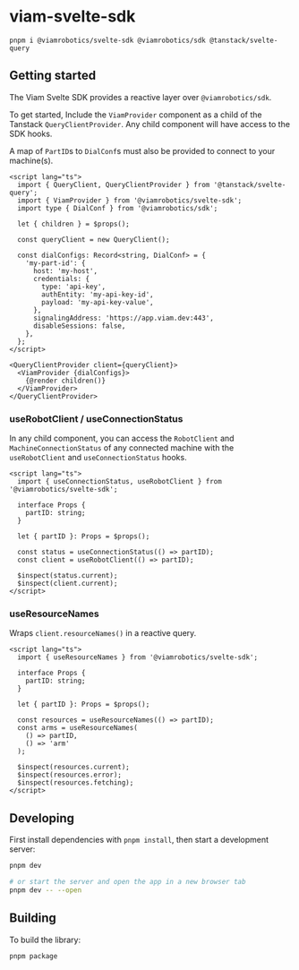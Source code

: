 # viam-svelte-sdk

`pnpm i @viamrobotics/svelte-sdk @viamrobotics/sdk @tanstack/svelte-query`

## Getting started

The Viam Svelte SDK provides a reactive layer over `@viamrobotics/sdk`.

To get started, Include the `ViamProvider` component as a child of the Tanstack `QueryClientProvider`. Any child component will have access to the SDK hooks.

A map of `PartID`s to `DialConf`s must also be provided to connect to your machine(s).

```svelte
<script lang="ts">
  import { QueryClient, QueryClientProvider } from '@tanstack/svelte-query';
  import { ViamProvider } from '@viamrobotics/svelte-sdk';
  import type { DialConf } from '@viamrobotics/sdk';

  let { children } = $props();

  const queryClient = new QueryClient();

  const dialConfigs: Record<string, DialConf> = {
    'my-part-id': {
      host: 'my-host',
      credentials: {
        type: 'api-key',
        authEntity: 'my-api-key-id',
        payload: 'my-api-key-value',
      },
      signalingAddress: 'https://app.viam.dev:443',
      disableSessions: false,
    },
  };
</script>

<QueryClientProvider client={queryClient}>
  <ViamProvider {dialConfigs}>
    {@render children()}
  </ViamProvider>
</QueryClientProvider>
```

### useRobotClient / useConnectionStatus

In any child component, you can access the `RobotClient` and `MachineConnectionStatus` of any connected machine with the `useRobotClient` and `useConnectionStatus` hooks.

```svelte
<script lang="ts">
  import { useConnectionStatus, useRobotClient } from '@viamrobotics/svelte-sdk';

  interface Props {
    partID: string;
  }

  let { partID }: Props = $props();

  const status = useConnectionStatus(() => partID);
  const client = useRobotClient(() => partID);

  $inspect(status.current);
  $inspect(client.current);
</script>
```

### useResourceNames

Wraps `client.resourceNames()` in a reactive query.

```svelte
<script lang="ts">
  import { useResourceNames } from '@viamrobotics/svelte-sdk';

  interface Props {
    partID: string;
  }

  let { partID }: Props = $props();

  const resources = useResourceNames(() => partID);
  const arms = useResourceNames(
    () => partID,
    () => 'arm'
  );

  $inspect(resources.current);
  $inspect(resources.error);
  $inspect(resources.fetching);
</script>
```

## Developing

First install dependencies with `pnpm install`, then start a development server:

```bash
pnpm dev

# or start the server and open the app in a new browser tab
pnpm dev -- --open
```

## Building

To build the library:

```bash
pnpm package
```
